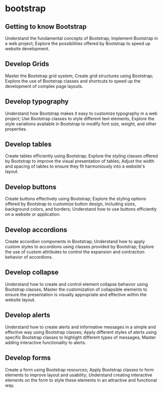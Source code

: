 # bootstrap

## Getting to know Bootstrap

 Understand the fundamental concepts of Bootstrap;
 Implement Bootstrap in a web project;
 Explore the possibilities offered by Bootstrap to speed up website development.

## Develop Grids

 Master the Bootstrap grid system;
 Create grid structures using Bootstrap;
 Explore the use of Bootstrap classes and shortcuts to speed up the development of complex page layouts.

## Develop typography

 Understand how Bootstrap makes it easy to customize typography in a web project;
 Use Bootstrap classes to style different text elements,
 Explore the style variations available in Bootstrap to modify font size, weight, and other properties.

## Develop tables

Create tables efficiently using Bootstrap;
Explore the styling classes offered by Bootstrap to improve the visual presentation of tables;
 Adjust the width and spacing of tables to ensure they fit harmoniously into a website's layout.

## Develop buttons

 Create buttons effectively using Bootstrap;
 Explore the styling options offered by Bootstrap to customize button design, including sizes, background colors, and borders;
 Understand how to use buttons efficiently on a website or application.

## Develop accordions

Create accordion components in Bootstrap;
Understand how to apply custom styles to accordions using classes provided by Bootstrap;
Explore the use of custom attributes to control the expansion and contraction behavior of accordions.

## Develop collapse

Understand how to create and control element collapse behavior using Bootstrap classes;
Master the customization of collapsible elements to ensure the presentation is visually appropriate and effective within the website layout.

## Develop alerts

Understand how to create alerts and informative messages in a simple and effective way using Bootstrap classes;
Apply different styles of alerts using specific Bootstrap classes to highlight different types of messages;
Master adding interactive functionality to alerts.

## Develop forms

Create a form using Bootstrap resources;
Apply Bootstrap classes to form elements to improve layout and usability;
Understand creating interactive elements on the form to style these elements in an attractive and functional way.